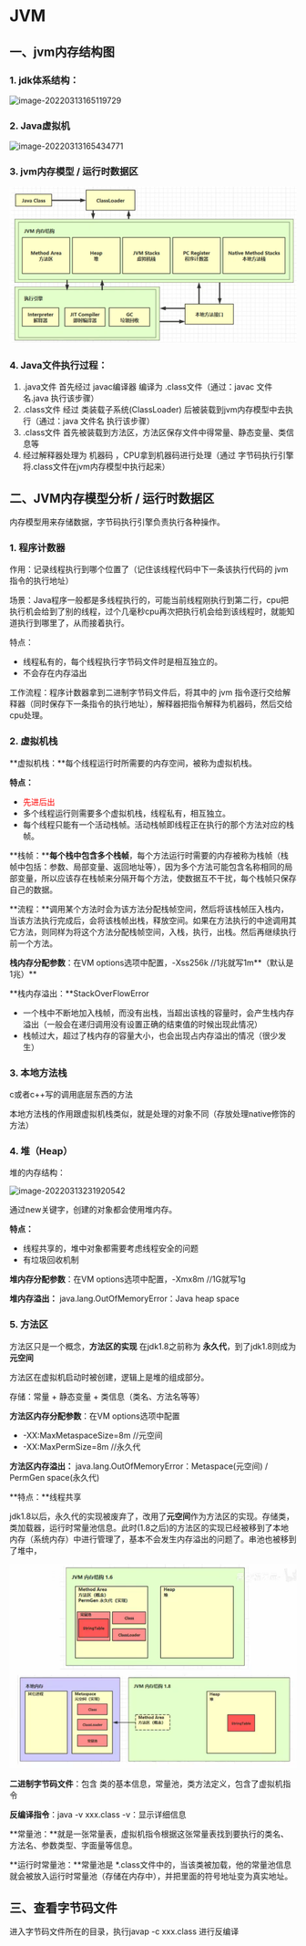 # JVM

## 一、jvm内存结构图

###  1. jdk体系结构：

![image-20220313165119729](C:\Users\CloveuLau\AppData\Roaming\Typora\typora-user-images\image-20220313165119729.png)

### 2. Java虚拟机

![image-20220313165434771](C:\Users\CloveuLau\AppData\Roaming\Typora\typora-user-images\image-20220313165434771.png)

### 3. jvm内存模型 / 运行时数据区

![image-20211227171337935](../../assets/image-20211227171337935.png)

### 4. Java文件执行过程：

1. .java文件 首先经过 javac编译器 编译为 .class文件（通过：javac 文件名.java 执行该步骤）
2. .class文件 经过 类装载子系统(ClassLoader)  后被装载到jvm内存模型中去执行（通过：java 文件名 执行该步骤）
3. .class文件 首先被装载到方法区，方法区保存文件中得常量、静态变量、类信息等 
4. 经过解释器处理为 机器码 ，CPU拿到机器码进行处理（通过 字节码执行引擎 将.class文件在jvm内存模型中执行起来）



## 二、JVM内存模型分析 / 运行时数据区

内存模型用来存储数据，字节码执行引擎负责执行各种操作。

### 1. 程序计数器

作用：记录线程执行到哪个位置了（记住该线程代码中下一条该执行代码的 jvm 指令的执行地址）

场景：Java程序一般都是多线程执行的，可能当前线程刚执行到第二行，cpu把执行机会给到了别的线程，过个几毫秒cpu再次把执行机会给到该线程时，就能知道执行到哪里了，从而接着执行。

特点：

- 线程私有的，每个线程执行字节码文件时是相互独立的。
- 不会存在内存溢出

工作流程：程序计数器拿到二进制字节码文件后，将其中的 jvm 指令逐行交给解释器（同时保存下一条指令的执行地址），解释器把指令解释为机器码，然后交给cpu处理。



### 2. 虚拟机栈

**虚拟机栈：**每个线程运行时所需要的内存空间，被称为虚拟机栈。

**特点：**

- <font color="red">先进后出</font>
- 多个线程运行则需要多个虚拟机栈，线程私有，相互独立。
- 每个线程只能有一个活动栈帧。活动栈帧即线程正在执行的那个方法对应的栈帧。

**栈帧：****每个栈中包含多个栈帧**，每个方法运行时需要的内存被称为栈帧（栈帧中包括：参数、局部变量、返回地址等），因为多个方法可能包含名称相同的局部变量，所以应该存在栈帧来分隔开每个方法，使数据互不干扰，每个栈帧只保存自己的数据。

**流程：**调用某个方法时会为该方法分配栈帧空间，然后将该栈帧压入栈内，当该方法执行完成后，会将该栈帧出栈，释放空间。如果在方法执行的中途调用其它方法，则同样为将这个方法分配栈帧空间，入栈，执行，出栈。然后再继续执行前一个方法。

**栈内存分配参数**：在VM options选项中配置，-Xss256k		//1兆就写1m**（默认是1兆）**

**栈内存溢出：**StackOverFlowError

- 一个栈中不断地加入栈帧，而没有出栈，当超出该栈的容量时，会产生栈内存溢出（一般会在递归调用没有设置正确的结束值的时候出现此情况）
- 栈帧过大，超过了栈内存的容量大小，也会出现占内存溢出的情况（很少发生）



### 3. 本地方法栈

c或者c++写的调用底层东西的方法

本地方法栈的作用跟虚拟机栈类似，就是处理的对象不同（存放处理native修饰的方法）



### 4. 堆（Heap）

堆的内存结构：

![image-20220313231920542](C:\Users\CloveuLau\AppData\Roaming\Typora\typora-user-images\image-20220313231920542.png)

通过new关键字，创建的对象都会使用堆内存。

**特点：**

- 线程共享的，堆中对象都需要考虑线程安全的问题
- 有垃圾回收机制

**堆内存分配参数**：在VM options选项中配置，-Xmx8m		//1G就写1g

**堆内存溢出：** java.lang.OutOfMemoryError：Java heap space



### 5. 方法区

方法区只是一个概念，**方法区的实现** 在jdk1.8之前称为 **永久代**，到了jdk1.8则成为 **元空间**

方法区在虚拟机启动时被创建，逻辑上是堆的组成部分。

存储：常量 + 静态变量 + 类信息（类名、方法名等等）

**方法区内存分配参数**：在VM options选项中配置

- -XX:MaxMetaspaceSize=8m	//元空间
- -XX:MaxPermSize=8m	//永久代

**方法区内存溢出：** java.lang.OutOfMemoryError：Metaspace(元空间) / PermGen space(永久代)

**特点：**线程共享

jdk1.8以后，永久代的实现被废弃了，改用了**元空间**作为方法区的实现。存储类，类加载器，运行时常量池信息。此时(1.8之后)的方法区的实现已经被移到了本地内存（系统内存）中进行管理了，基本不会发生内存溢出的问题了。串池也被移到了堆中，

<img src="../../assets/image-20220120160205654.png" alt="image-20220120160205654"  />



**二进制字节码文件**：包含 类的基本信息，常量池，类方法定义，包含了虚拟机指令

**反编译指令**：java -v xxx.class		-v：显示详细信息

**常量池：**就是一张常量表，虚拟机指令根据这张常量表找到要执行的类名、方法名、参数类型、字面量等信息。

**运行时常量池：**常量池是 *.class文件中的，当该类被加载，他的常量池信息就会被放入运行时常量池（存储在内存中），并把里面的符号地址变为真实地址。



















## 三、查看字节码文件

进入字节码文件所在的目录，执行javap -c xxx.class 进行反编译







